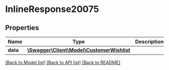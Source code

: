 # InlineResponse20075

## Properties
Name | Type | Description | Notes
------------ | ------------- | ------------- | -------------
**data** | [**\Swagger\Client\Model\CustomerWishlist**](CustomerWishlist.md) |  | [optional] 

[[Back to Model list]](../../README.md#documentation-for-models) [[Back to API list]](../../README.md#documentation-for-api-endpoints) [[Back to README]](../../README.md)

